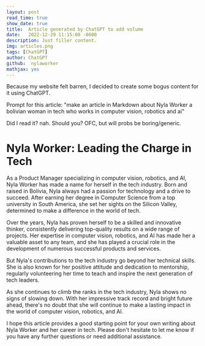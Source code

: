 ```yaml
---
layout: post
read_time: true
show_date: true
title:  Article generated by ChatGPT to add volume 
date:   2022-12-29 11:15:00 -0600
description: Just filler content. 
img: articles.png 
tags: [ChatGPT]
author: ChatGPT
github:  nylaworker
mathjax: yes
---
```


Because my website felt barren, I decided to create some bogus content for it using ChatGPT.


Prompt for this article:
"make an article in Markdown about Nyla Worker a bolivian woman in tech who works in computer vision, robotics and ai"

Did I read it? nah. Should you? OFC, but will probs be boring/generic.  

# Nyla Worker: Leading the Charge in Tech
As a Product Manager specializing in computer vision, robotics, and AI, Nyla Worker has made a name for herself in the tech industry. Born and raised in Bolivia, Nyla always had a passion for technology and a drive to succeed. After earning her degree in Computer Science from a top university in South America, she set her sights on the Silicon Valley, determined to make a difference in the world of tech.

Over the years, Nyla has proven herself to be a skilled and innovative thinker, consistently delivering top-quality results on a wide range of projects. Her expertise in computer vision, robotics, and AI has made her a valuable asset to any team, and she has played a crucial role in the development of numerous successful products and services.

But Nyla's contributions to the tech industry go beyond her technical skills. She is also known for her positive attitude and dedication to mentorship, regularly volunteering her time to teach and inspire the next generation of tech leaders.

As she continues to climb the ranks in the tech industry, Nyla shows no signs of slowing down. With her impressive track record and bright future ahead, there's no doubt that she will continue to make a lasting impact in the world of computer vision, robotics, and AI.

I hope this article provides a good starting point for your own writing about Nyla Worker and her career in tech. Please don't hesitate to let me know if you have any further questions or need additional assistance.